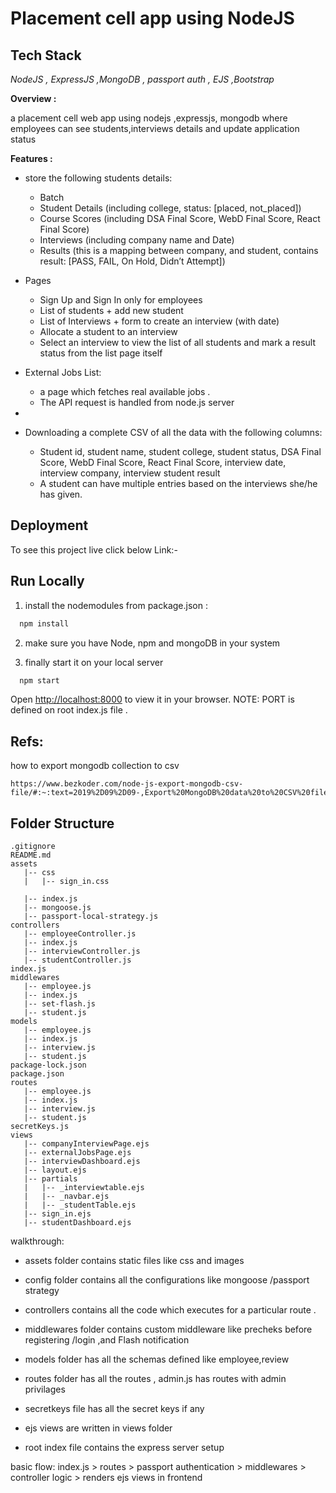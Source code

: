 # Placement cell app using NodeJS

## Tech Stack

_NodeJS , ExpressJS ,MongoDB , passport auth , EJS ,Bootstrap_

**Overview :**

a placement cell web app using nodejs ,expressjs, mongodb where employees can see students,interviews details and update application status

**Features :**

- store the following students details:

  - Batch
  - Student Details (including college, status: [placed, not_placed])
  - Course Scores (including DSA Final Score, WebD Final Score, React Final Score)
  - Interviews (including company name and Date)
  - Results (this is a mapping between company, and student, contains result: [PASS, FAIL, On
    Hold, Didn’t Attempt])

- Pages

  - Sign Up and Sign In only for employees
  - List of students + add new student
  - List of Interviews + form to create an interview (with date)
  - Allocate a student to an interview
  - Select an interview to view the list of all students and mark a result status from the list
    page itself

- External Jobs List:
  - a page which fetches real available jobs .
  - The API request is handled from node.js server
-
- Downloading a complete CSV of all the data with the following columns:
  - Student id, student name, student college, student status, DSA Final Score, WebD Final
    Score, React Final Score, interview date, interview company, interview student result
  - A student can have multiple entries based on the interviews she/he has given.


## Deployment
To see this project live click below Link:-


## Run Locally


1. install the nodemodules from package.json :

```bash
  npm install
```

2. make sure you have Node, npm and mongoDB in your system

3. finally start it on your local server

```bash
  npm start
```

Open [http://localhost:8000](http://localhost:8000) to view it in your browser.
NOTE: PORT is defined on root index.js file .



## Refs:
how to export mongodb collection to csv
```
https://www.bezkoder.com/node-js-export-mongodb-csv-file/#:~:text=2019%2D09%2D09-,Export%20MongoDB%20data%20to%20CSV%20file%20using%20fs,the%20command%3A%20npm%20install%20json2csv%20.
```
## Folder Structure

```
.gitignore
README.md
assets
   |-- css
   |   |-- sign_in.css
   
   |-- index.js
   |-- mongoose.js
   |-- passport-local-strategy.js
controllers
   |-- employeeController.js
   |-- index.js
   |-- interviewController.js
   |-- studentController.js
index.js
middlewares
   |-- employee.js
   |-- index.js
   |-- set-flash.js
   |-- student.js
models
   |-- employee.js
   |-- index.js
   |-- interview.js
   |-- student.js
package-lock.json
package.json
routes
   |-- employee.js
   |-- index.js
   |-- interview.js
   |-- student.js
secretKeys.js
views
   |-- companyInterviewPage.ejs
   |-- externalJobsPage.ejs
   |-- interviewDashboard.ejs
   |-- layout.ejs
   |-- partials
   |   |-- _interviewtable.ejs
   |   |-- _navbar.ejs
   |   |-- _studentTable.ejs
   |-- sign_in.ejs
   |-- studentDashboard.ejs
```

walkthrough:

- assets folder contains static files like css and images

- config folder contains all the configurations like mongoose /passport strategy

- controllers contains all the code which executes for a particular route .

- middlewares folder contains custom middleware like precheks before registering /login ,and Flash notification

- models folder has all the schemas defined like employee,review

- routes folder has all the routes , admin.js has routes with admin privilages

- secretkeys file has all the secret keys if any

- ejs views are written in views folder

- root index file contains the express server setup

basic flow: index.js > routes > passport authentication > middlewares > controller logic > renders ejs views in frontend
